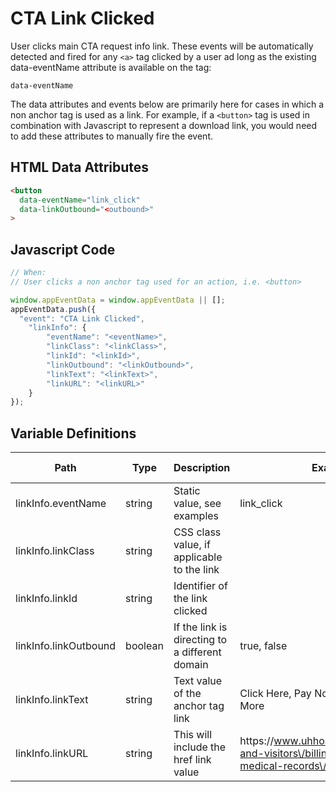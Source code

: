 # CTA Link Clicked

User clicks main CTA request info link. These events will be automatically detected and fired for any `<a>` tag clicked by a user ad long as the existing data-eventName attribute is available on the <a> tag: 
  
  `data-eventName` 

The data attributes and events below are primarily here for cases in which a non anchor tag is used as a link. 
For example, if a `<button>` tag is used in combination with Javascript to represent a download link, you would need to add these attributes to manually fire the event.

## HTML Data Attributes

```html
<button
  data-eventName="link_click"
  data-linkOutbound="<outbound>"
>
```


## Javascript Code
```js
// When:
// User clicks a non anchor tag used for an action, i.e. <button>

window.appEventData = window.appEventData || [];
appEventData.push({
  "event": "CTA Link Clicked",
    "linkInfo": {
        "eventName": "<eventName>",
        "linkClass": "<linkClass>",
        "linkId": "<linkId>",
        "linkOutbound": "<linkOutbound>",
        "linkText": "<linkText>",
        "linkURL": "<linkURL>"
    }
});
```

## Variable Definitions

|Path|Type|Description|Example|Pattern|Min Length|Max Length|Minimum|Maximum|Multiple Of|
| --- | --- | --- | --- | --- | --- | --- | --- | --- | --- |
|linkInfo.eventName|string|Static value, see examples|link\_click|||||||
|linkInfo.linkClass|string|CSS class value,  if applicable to the link||||||||
|linkInfo.linkId|string|Identifier of the link clicked||||||||
|linkInfo.linkOutbound|boolean|If the link is directing to a different domain|true, false|||||||
|linkInfo.linkText|string|Text value of the anchor tag link|Click Here, Pay Now, Read More, Learn More|||||||
|linkInfo.linkURL|string|This will include the href link value|https:\/\/www.uhhospitals.org\/patients-and-visitors\/billing-insurance-and-medical-records\/pay-my-bill|||||||




